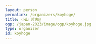 ```yaml
---
layout: person
permalink: /organizers/koyhoge/
title: 小山 哲志@
ogp: /japan-2023/image/ogp/koyhoge.jpg
type: organizer
id: koyhoge
---
```


